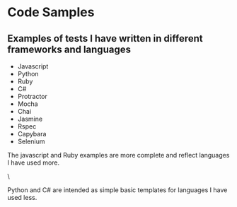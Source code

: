 # Code Samples

## Examples of tests I have written in different frameworks and languages

- Javascript
- Python
- Ruby
- C#
- Protractor 
- Mocha
- Chai 
- Jasmine 
- Rspec
- Capybara
- Selenium


The javascript and Ruby examples are more complete and reflect languages I have used more.

\

Python and C# are intended as simple basic templates for languages I have used less.
